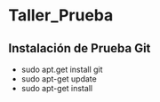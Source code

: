 # Taller_Prueba

## Instalación de Prueba Git

- sudo apt.get install git
- sudo apt-get update
- sudo apt-get install
